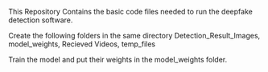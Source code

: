 This Repository Contains the basic code files needed to run the deepfake detection software.


Create the following folders in the same directory Detection_Result_Images, model_weights, Recieved Videos, temp_files


Train the model and put their weights in the model_weights folder.
